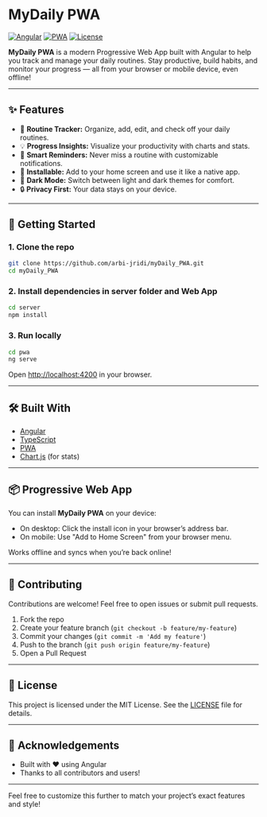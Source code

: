 

# MyDaily PWA

[![Angular](https://img.shields.io/badge/built%20with-angular-DD0031?logo=angular&logoColor=white)](https://angular.io/)
[![PWA](https://img.shields.io/badge/PWA-Progressive%20Web%20App-blue)](https://web.dev/progressive-web-apps/)
[![License](https://img.shields.io/badge/license-MIT-green.svg)](LICENSE)

**MyDaily PWA** is a modern Progressive Web App built with Angular to help you track and manage your daily routines. Stay productive, build habits, and monitor your progress — all from your browser or mobile device, even offline!

---

## ✨ Features

- 📅 **Routine Tracker:** Organize, add, edit, and check off your daily routines.
- 💡 **Progress Insights:** Visualize your productivity with charts and stats.
- 🔔 **Smart Reminders:** Never miss a routine with customizable notifications.
- 📱 **Installable:** Add to your home screen and use it like a native app.
- 🌙 **Dark Mode:** Switch between light and dark themes for comfort.
- 🔒 **Privacy First:** Your data stays on your device.

---

## 🚀 Getting Started

### 1. Clone the repo

```bash
git clone https://github.com/arbi-jridi/myDaily_PWA.git
cd myDaily_PWA
```

### 2. Install dependencies in server folder and Web App

```bash
cd server
npm install
```

### 3. Run locally

```bash
cd pwa
ng serve
```

Open [http://localhost:4200](http://localhost:4200) in your browser.

---

## 🛠️ Built With

- [Angular](https://angular.io/)
- [TypeScript](https://www.typescriptlang.org/)
- [PWA](https://web.dev/progressive-web-apps/)
- [Chart.js](https://www.chartjs.org/) (for stats)

---

## 📦 Progressive Web App

You can install **MyDaily PWA** on your device:

- On desktop: Click the install icon in your browser’s address bar.
- On mobile: Use "Add to Home Screen" from your browser menu.

Works offline and syncs when you’re back online!

---

## 🤝 Contributing

Contributions are welcome! Feel free to open issues or submit pull requests.

1. Fork the repo
2. Create your feature branch (`git checkout -b feature/my-feature`)
3. Commit your changes (`git commit -m 'Add my feature'`)
4. Push to the branch (`git push origin feature/my-feature`)
5. Open a Pull Request

---

## 📄 License

This project is licensed under the MIT License. See the [LICENSE](LICENSE) file for details.

---

## 🙌 Acknowledgements

- Built with ❤️ using Angular
- Thanks to all contributors and users!

---

Feel free to customize this further to match your project’s exact features and style!

